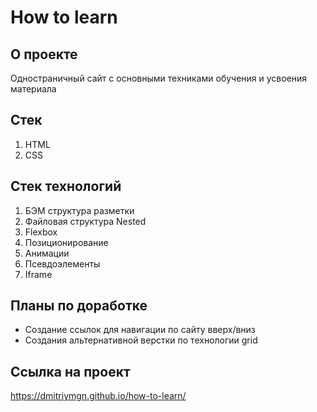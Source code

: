 # How to learn
 
## О проекте
Одностраничный сайт с основными техниками обучения и усвоения материала 
 
## Стек 
1. HTML
2. CSS

## Стек технологий
1. БЭМ структура разметки
2. Файловая структура Nested
3. Flexbox
4. Позиционирование 
5. Анимации
6. Псевдоэлементы
7. Iframe

## Планы по доработке
* Создание ссылок для навигации по сайту вверх/вниз
* Создания альтернативной верстки по технологии grid

## Ссылка на проект
https://dmitriymgn.github.io/how-to-learn/


